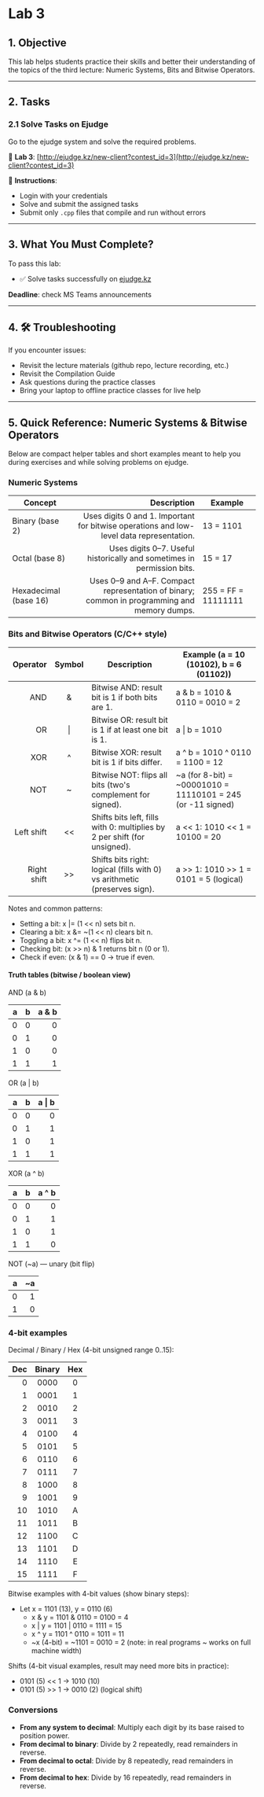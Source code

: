 # Lab 3

## 1. Objective

This lab helps students practice their skills and better their understanding of the topics of the third lecture:  Numeric Systems, Bits and Bitwise Operators.

---

## 2. Tasks

### 2.1 Solve Tasks on Ejudge

Go to the ejudge system and solve the required problems.

🔗 **Lab 3**: [http://ejudge.kz/new-client?contest_id=3](http://ejudge.kz/new-client?contest_id=3)

📝 **Instructions**:
- Login with your credentials
- Solve and submit the assigned tasks
- Submit only `.cpp` files that compile and run without errors
---

## 3. What You Must Complete?

To pass this lab:

- ✅ Solve tasks successfully on [ejudge.kz](http://ejudge.kz/new-client?contest_id=3)

**Deadline**: check MS Teams announcements

---

## 4. 🛠 Troubleshooting

If you encounter issues:

- Revisit the lecture materials (github repo, lecture recording, etc.)
- Revisit the Compilation Guide
- Ask questions during the practice classes
- Bring your laptop to offline practice classes for live help

---

## 5. Quick Reference: Numeric Systems & Bitwise Operators

Below are compact helper tables and short examples meant to help you during exercises and while solving problems on ejudge.

### Numeric Systems

| Concept | Description | Example |
|---|---:|---|
| Binary (base 2) | Uses digits 0 and 1. Important for bitwise operations and low-level data representation. | 13 = 1101 |
| Octal (base 8) | Uses digits 0–7. Useful historically and sometimes in permission bits. | 15 = 17 |
| Hexadecimal (base 16) | Uses 0–9 and A–F. Compact representation of binary; common in programming and memory dumps. | 255 = FF = 11111111 |

### Bits and Bitwise Operators (C/C++ style)

| Operator | Symbol | Description | Example (a = 10 (10102), b = 6 (01102)) |
|---:|:---:|---|---|
| AND | & | Bitwise AND: result bit is 1 if both bits are 1. | a & b = 1010 & 0110 = 0010 = 2 |
| OR | \| | Bitwise OR: result bit is 1 if at least one bit is 1. | a \| b = 1010 | 0110 = 1110 = 14 |
| XOR | ^ | Bitwise XOR: result bit is 1 if bits differ. | a ^ b = 1010 ^ 0110 = 1100 = 12 |
| NOT | ~ | Bitwise NOT: flips all bits (two's complement for signed). | ~a (for 8-bit) = ~00001010 = 11110101 = 245 (or -11 signed)
| Left shift | << | Shifts bits left, fills with 0: multiplies by 2 per shift (for unsigned). | a << 1: 1010 << 1 = 10100 = 20 |
| Right shift | >> | Shifts bits right: logical (fills with 0) vs arithmetic (preserves sign). | a >> 1: 1010 >> 1 = 0101 = 5 (logical)

Notes and common patterns:
- Setting a bit: x |= (1 << n) sets bit n.
- Clearing a bit: x &= ~(1 << n) clears bit n.
- Toggling a bit: x ^= (1 << n) flips bit n.
- Checking bit: (x >> n) & 1 returns bit n (0 or 1).
- Check if even: (x & 1) == 0 -> true if even.

#### Truth tables (bitwise / boolean view)

AND (a & b)

| a | b | a & b |
|---:|---:|---:|
| 0 | 0 | 0 |
| 0 | 1 | 0 |
| 1 | 0 | 0 |
| 1 | 1 | 1 |

OR (a | b)

| a | b | a \| b |
|---:|---:|---:|
| 0 | 0 | 0 |
| 0 | 1 | 1 |
| 1 | 0 | 1 |
| 1 | 1 | 1 |

XOR (a ^ b)

| a | b | a ^ b |
|---:|---:|---:|
| 0 | 0 | 0 |
| 0 | 1 | 1 |
| 1 | 0 | 1 |
| 1 | 1 | 0 |

NOT (~a) — unary (bit flip)

| a | ~a |
|---:|---:|
| 0 | 1 |
| 1 | 0 |

### 4-bit examples

Decimal / Binary / Hex (4-bit unsigned range 0..15):

| Dec | Binary | Hex |
|---:|:---:|:---:|
| 0  | 0000 | 0 |
| 1  | 0001 | 1 |
| 2  | 0010 | 2 |
| 3  | 0011 | 3 |
| 4  | 0100 | 4 |
| 5  | 0101 | 5 |
| 6  | 0110 | 6 |
| 7  | 0111 | 7 |
| 8  | 1000 | 8 |
| 9  | 1001 | 9 |
| 10 | 1010 | A |
| 11 | 1011 | B |
| 12 | 1100 | C |
| 13 | 1101 | D |
| 14 | 1110 | E |
| 15 | 1111 | F |

Bitwise examples with 4-bit values (show binary steps):

- Let x = 1101 (13), y = 0110 (6)
	- x & y = 1101 & 0110 = 0100 = 4
	- x | y = 1101 | 0110 = 1111 = 15
	- x ^ y = 1101 ^ 0110 = 1011 = 11
	- ~x (4-bit) = ~1101 = 0010 = 2  (note: in real programs ~ works on full machine width)

Shifts (4-bit visual examples, result may need more bits in practice):

- 0101 (5) << 1 -> 1010 (10)
- 0101 (5) >> 1 -> 0010 (2)  (logical shift)

### Conversions
- **From any system to decimal**: Multiply each digit by its base raised to position power.
- **From decimal to binary**: Divide by 2 repeatedly, read remainders in reverse.
- **From decimal to octal**: Divide by 8 repeatedly, read remainders in reverse.
- **From decimal to hex**: Divide by 16 repeatedly, read remainders in reverse.